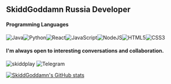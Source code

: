 <h2>SkiddGoddamn Russia Developer</h2>

<h4>Programming Languages</h4>
<div style="display: flex;">
  <div onclick="window.open('https://www.java.com', '_blank')" style="cursor: pointer; display: inline-block;">
    <img alt="Java" src="https://img.shields.io/badge/java-%23ED8B00.svg?style=for-the-badge&logo=java&logoColor=white" />
  </div>
  <div onclick="window.open('https://www.python.org', '_blank')" style="cursor: pointer; display: inline-block;">
    <img alt="Python" src="https://img.shields.io/badge/Python-14354C?style=for-the-badge&logo=python&logoColor=white"/>
  </div>
  <div onclick="window.open('https://reactjs.org', '_blank')" style="cursor: pointer; display: inline-block;">
    <img alt="React" src="https://img.shields.io/badge/React-%2320232a.svg?logo=react&style=for-the-badge&logoColor=%2361DAFB"/>
  </div>
  <div onclick="window.open('https://developer.mozilla.org/en-US/docs/Web/JavaScript', '_blank')" style="cursor: pointer; display: inline-block;">
    <img alt="JavaScript" src="https://img.shields.io/badge/JavaScript-323330?style=for-the-badge&logo=javascript&logoColor=F7DF1E"/>
  </div>
  <div onclick="window.open('https://nodejs.org', '_blank')" style="cursor: pointer; display: inline-block;">
    <img alt="NodeJS" src="https://img.shields.io/badge/Node.js-43853D?style=for-the-badge&logo=node.js&logoColor=white"/>
  </div>
  <div onclick="window.open('https://developer.mozilla.org/en-US/docs/Web/HTML', '_blank')" style="cursor: pointer; display: inline-block;">
    <img alt="HTML5" src="https://img.shields.io/badge/html5-%23E34F26.svg?style=for-the-badge&logo=html5&logoColor=white"/>
  </div>
  <div onclick="window.open('https://developer.mozilla.org/en-US/docs/Web/CSS', '_blank')" style="cursor: pointer; display: inline-block;">
    <img alt="CSS3" src="https://img.shields.io/badge/css3-%231572B6.svg?style=for-the-badge&logo=css3&logoColor=white"/>
  </div>
</div>

<h4>I'm always open to interesting conversations and collaboration.</h4>
<p>
  <div onclick="window.open('https://discord.minecomplex.net/', '_blank')" style="cursor: pointer; display: inline-block;">
    <img alt="skiddplay" src="https://img.shields.io/badge/Discord-%237289DA.svg?style=for-the-badge&logo=discord&logoColor=white"/>
  </div>
  <div onclick="window.open('https://t.me/l066y', '_blank')" style="cursor: pointer; display: inline-block;">
    <img alt="Telegram" src="https://img.shields.io/badge/Telegram-2CA5E0?logo=telegram&style=for-the-badge&logoColor=white"/>
  </div>
</p>

[![SkiddGoddamn's GitHub stats](https://github-readme-stats.vercel.app/api?username=skiddgoddamn&theme=radical)](https://github.com/skiddgoddamn)
